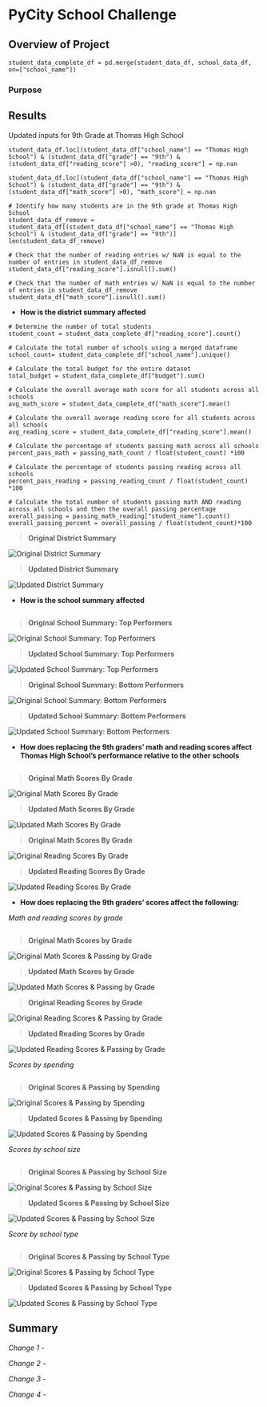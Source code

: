 # PyCity School Challenge

## Overview of Project

```
student_data_complete_df = pd.merge(student_data_df, school_data_df, on=["school_name"])
```


### Purpose  

## Results


Updated inputs for 9th Grade at Thomas High School
```
student_data_df.loc[(student_data_df["school_name"] == "Thomas High School") & (student_data_df["grade"] == "9th") & (student_data_df["reading_score"] >0), "reading_score"] = np.nan

student_data_df.loc[(student_data_df["school_name"] == "Thomas High School") & (student_data_df["grade"] == "9th") & (student_data_df["math_score"] >0), "math_score"] = np.nan

```


```
# Identify how many students are in the 9th grade at Thomas High School
student_data_df_remove = student_data_df[(student_data_df["school_name"] == "Thomas High School") & (student_data_df["grade"] == "9th")]
len(student_data_df_remove)

# Check that the number of reading entries w/ NaN is equal to the number of entries in student_data_df_remove
student_data_df["reading_score"].isnull().sum()

# Check that the number of math entries w/ NaN is equal to the number of entries in student_data_df_remove
student_data_df["math_score"].isnull().sum()
```

- **How is the district summary affected**


```
# Determine the number of total students 
student_count = student_data_complete_df["reading_score"].count()

# Calculate the total number of schools using a merged dataframe
school_count= student_data_complete_df["school_name"].unique()

# Calculate the total budget for the entire dataset
total_budget = student_data_complete_df["budget"].sum()

# Calculate the overall average math score for all students across all schools
avg_math_score = student_data_complete_df["math_score"].mean()

# Calculate the overall average reading score for all students across all schools
avg_reading_score = student_data_complete_df["reading_score"].mean()

# Calculate the percentage of students passing math across all schools
percent_pass_math = passing_math_count / float(student_count) *100

# Calculate the percentage of students passing reading across all schools
percent_pass_reading = passing_reading_count / float(student_count) *100

# Calculate the total number of students passing math AND reading across all schools and then the overall passing percentage
overall_passing = passing_math_reading["student_name"].count()
overall_passing_percent = overall_passing / float(student_count)*100

```

>**Original District Summary**

![Original District Summary](https://github.com/MaureenFromuth/School_Districts_Analysis/blob/master/District_Summary-Original.png)

>**Updated District Summary**

![Updated District Summary](https://github.com/MaureenFromuth/School_Districts_Analysis/blob/master/District_Summary-Updated.png)



- **How is the school summary affected**


```
```

>**Original School Summary: Top Performers**

![Original School Summary: Top Performers](https://github.com/MaureenFromuth/School_Districts_Analysis/blob/master/School_Summary_Top-Original.png)

>**Updated School Summary: Top Performers**

![Updated School Summary: Top Performers](https://github.com/MaureenFromuth/School_Districts_Analysis/blob/master/School_Summary_Top-Updated.png)

>**Original School Summary: Bottom Performers**

![Original School Summary: Bottom Performers](https://github.com/MaureenFromuth/School_Districts_Analysis/blob/master/School_Summary_Bottom-Original.png)

>**Updated School Summary: Bottom Performers**

![Updated School Summary: Bottom Performers](https://github.com/MaureenFromuth/School_Districts_Analysis/blob/master/School_Summary_Bottom-Updated.png)


- **How does replacing the 9th graders’ math and reading scores affect Thomas High School’s performance relative to the other schools**


```
```

>**Original Math Scores By Grade**

![Original Math Scores By Grade](https://github.com/MaureenFromuth/School_Districts_Analysis/blob/master/Math_Score_by_Grade-Original.png)

>**Updated Math Scores By Grade**

![Updated Math Scores By Grade](https://github.com/MaureenFromuth/School_Districts_Analysis/blob/master/Math_Score_by_Grade-Updated.png)


>**Original Math Scores By Grade**

![Original Reading Scores By Grade](https://github.com/MaureenFromuth/School_Districts_Analysis/blob/master/Reading_Score_by_Grade-Original.png)

>**Updated Reading Scores By Grade**

![Updated Reading Scores By Grade](https://github.com/MaureenFromuth/School_Districts_Analysis/blob/master/Reading_Score_by_Grade-Updated.png)



- **How does replacing the 9th graders’ scores affect the following:**

*Math and reading scores by grade*


```
```

>**Original Math Scores by Grade**

![Original Math Scores & Passing by Grade](https://github.com/MaureenFromuth/School_Districts_Analysis/blob/master/Math_Score_by_Grade-Original.png)

>**Updated Math Scores by Grade**

![Updated Math Scores & Passing by Grade](https://github.com/MaureenFromuth/School_Districts_Analysis/blob/master/Math_Score_by_Grade-Updated.png)



>**Original Reading Scores by Grade**

![Original Reading Scores & Passing by Grade](https://github.com/MaureenFromuth/School_Districts_Analysis/blob/master/Reading_Score_by_Grade-Original.png)

>**Updated Reading Scores by Grade**

![Updated Reading Scores & Passing by Grade](https://github.com/MaureenFromuth/School_Districts_Analysis/blob/master/Reading_Score_by_Grade-Updated.png)

*Scores by spending*


```
```
>**Original Scores & Passing by Spending**

![Original Scores & Passing by Spending](https://github.com/MaureenFromuth/School_Districts_Analysis/blob/master/Scores_Passing_by_Spending-Original.png)

>**Updated Scores & Passing by Spending**

![Updated Scores & Passing by Spending](https://github.com/MaureenFromuth/School_Districts_Analysis/blob/master/Scores_Passing_by_Spending-Updated.png)

*Scores by school size*


```
```

>**Original Scores & Passing by School Size**

![Original Scores & Passing by School Size](https://github.com/MaureenFromuth/School_Districts_Analysis/blob/master/Scores_Passing_by_Size-Original.png)

>**Updated Scores & Passing by School Size**

![Updated Scores & Passing by School Size](https://github.com/MaureenFromuth/School_Districts_Analysis/blob/master/Scores_Passing_by_Size-Updated.png)

*Score by school type*


```
```

>**Original Scores & Passing by School Type**

![Original Scores & Passing by School Type](https://github.com/MaureenFromuth/School_Districts_Analysis/blob/master/Scores_Passing_by_Type-Original.png)

>**Updated Scores & Passing by School Type**

![Updated Scores & Passing by School Type](https://github.com/MaureenFromuth/School_Districts_Analysis/blob/master/Scores_Passing_by_Type-Updated.png)

## Summary

*Change 1 -* 

*Change 2 -* 

*Change 3 -* 

*Change 4 -* 
